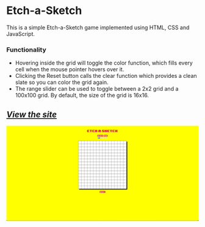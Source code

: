 # Etch-a-Sketch

This is a simple Etch-a-Sketch game implemented using HTML, CSS and JavaScript. 

### Functionality

- Hovering inside the grid will toggle the color function, which fills every cell when the mouse pointer hovers over it.
- Clicking the Reset button calls the clear function which provides a clean slate so you can color the grid again.
- The range slider can be used to toggle between a 2x2 grid and a 100x100 grid. By default, the size of the grid is 16x16.



## _[View the site](https://anirudhv98.github.io/Etch-a-Sketch/)_



<img src = "https://github.com/anirudhv98/Etch-a-Sketch/blob/main/images/etch-a-sketch-preview.jpeg" width = "600">
